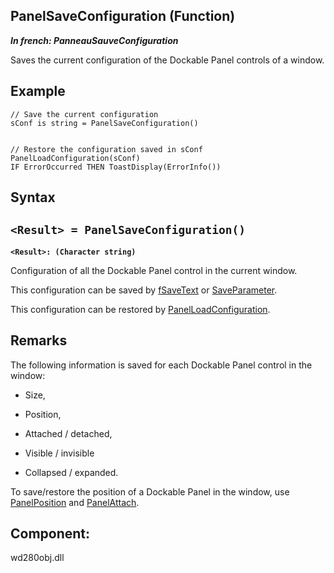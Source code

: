 
## PanelSaveConfiguration (Function)

***In french: PanneauSauveConfiguration***



<a name="XUse"></a>
<a name="Use"></a>
<a name="description"></a>
Saves the current configuration of the Dockable Panel controls of a window. 
<a name="Example1"></a>
<a name="sample_code"></a>

## Example


```wl
// Save the current configuration
sConf is string = PanelSaveConfiguration()


// Restore the configuration saved in sConf
PanelLoadConfiguration(sConf)
IF ErrorOccurred THEN ToastDisplay(ErrorInfo())
```

<a name="XSYNTAX"></a>

## Syntax
<a name="SYNTAX1"></a>

`<Result> = PanelSaveConfiguration()`
---

**`<Result>: (Character string)`**

Configuration of all the Dockable Panel control in the current window.

This configuration can be saved by [fSaveText](../WDLang1/3036046.md) or [SaveParameter](../WDLang1/3025046.md).

This configuration can be restored by [PanelLoadConfiguration](../WDLang1/1000023995.md). 



<a name="NOTE0"></a>
<a name="NOTE0_1"></a>

## Remarks
The following information is saved for each Dockable Panel control in the window: 

- Size, 

- Position, 

- Attached / detached,

- Visible / invisible

- Collapsed / expanded. 




To save/restore the position of a Dockable Panel in the window, use [PanelPosition](../WDLang1/1000023992.md) and [PanelAttach](../WDLang1/1000023990.md). 

<a name="XComponent"></a>

## Component:
wd280obj.dll
